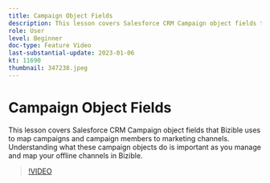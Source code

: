 ```yaml
---
title: Campaign Object Fields
description: This lesson covers Salesforce CRM Campaign object fields that Bizible uses to map campaigns and campaign members to marketing channels. Understanding what these campaign objects do is important as you manage and map your offline channels in Bizible.
role: User
level: Beginner
doc-type: Feature Video
last-substantial-update: 2023-01-06
kt: 11690
thumbnail: 347238.jpeg
---
```


# Campaign Object Fields

This lesson covers Salesforce CRM Campaign object fields that Bizible uses to map campaigns and campaign members to marketing channels. Understanding what these campaign objects do is important as you manage and map your offline channels in Bizible.

>[!VIDEO](https://video.tv.adobe.com/v/347238/?quality=12&learn=on)
